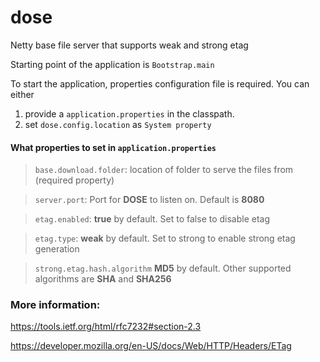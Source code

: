 # dose
Netty base file server that supports weak and strong etag

Starting point of the application is `Bootstrap.main`

To start the application, properties configuration file is required. You can either
1. provide a `application.properties` in the classpath.
2. set `dose.config.location` as `System property`

#### What properties to set in `application.properties`

> `base.download.folder`:       location of folder to serve the files from   (required property)

> `server.port`:                Port for **DOSE** to listen on. Default is **8080**

> `etag.enabled`:               **true** by default. Set to false to disable etag

> `etag.type`:                  **weak** by default. Set to strong to enable strong etag generation

> `strong.etag.hash.algorithm`  **MD5** by default. Other supported algorithms are **SHA** and **SHA256**



### More information:

https://tools.ietf.org/html/rfc7232#section-2.3

https://developer.mozilla.org/en-US/docs/Web/HTTP/Headers/ETag
